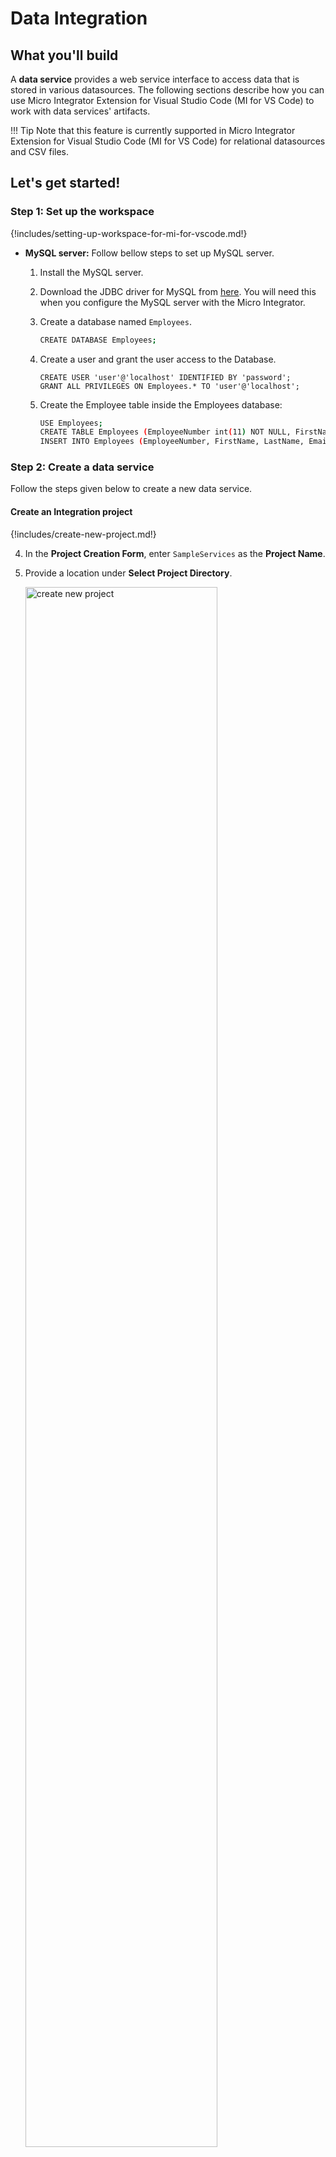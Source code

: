 # Data Integration

## What you'll build

A **data service** provides a web service interface to access data that is stored in various datasources. The following sections describe how you can use Micro Integrator Extension for Visual Studio Code (MI for VS Code) to work with data services' artifacts. 

!!! Tip
    Note that this feature is currently supported in Micro Integrator Extension for Visual Studio Code (MI for VS Code) for relational datasources and CSV files.

## Let's get started!

### Step 1: Set up the workspace

{!includes/setting-up-workspace-for-mi-for-vscode.md!}

- **MySQL server:** Follow bellow steps to set up MySQL server.
    1. Install the MySQL server.
    2. Download the JDBC driver for MySQL from [here](http://dev.mysql.com/downloads/connector/j/). You will need this when you configure the MySQL server with the Micro Integrator.
        
    3. Create a database named `Employees`.

        ```bash
        CREATE DATABASE Employees;
        ```

    4. Create a user and grant the user access to the Database.
    
        ```
       CREATE USER 'user'@'localhost' IDENTIFIED BY 'password';
       GRANT ALL PRIVILEGES ON Employees.* TO 'user'@'localhost';
       ```

    5. Create the Employee table inside the Employees database:

        ```bash
        USE Employees;
        CREATE TABLE Employees (EmployeeNumber int(11) NOT NULL, FirstName varchar(255) NOT NULL, LastName varchar(255) DEFAULT NULL, Email varchar(255) DEFAULT NULL, Salary varchar(255));
        INSERT INTO Employees (EmployeeNumber, FirstName, LastName, Email, Salary) values (3, "Edgar", "Code", "edgar@rdbms.com", 100000);
        ```

### Step 2: Create a data service

Follow the steps given below to create a new data service.

#### Create an Integration project

{!includes/create-new-project.md!}

4. In the **Project Creation Form**, enter `SampleServices` as the **Project Name**.

5. Provide a location under **Select Project Directory**.

    <a href="{{base_path}}/assets/img/learn/tutorials/sending-simple-message-to-service/create-new-project.png"><img src="{{base_path}}/assets/img/learn/tutorials/sending-simple-message-to-service/create-new-project.png" alt="create new project" width="80%"></a>

6. Click **Create**.

#### Create a data service with data source

1.  Navigate to the **MI Project Explorer** > **Data Services**.
   
   <a href="{{base_path}}/assets/img/learn/tutorials/data-service/create-new-data-source.png"><img src="{{base_path}}/assets/img/learn/tutorials/data-service/create-new-data-source.png" width="30%"></a>

2.  Hover over **Data Services** and click the **+** icon that appears.
   
   <a href="{{base_path}}/assets/img/learn/tutorials/data-service/add-data-source.png"><img src="{{base_path}}/assets/img/learn/tutorials/data-service/add-data-source.png" width="30%"></a>

3.  Enter a name for the data service:

    <table>
        <tr>
            <th>Property</th>
            <th>Description</th>
        </tr>
    <tbody>
        <tr>
            <td>Data Service Name</td>
            <td>RDBMSDataService</td>
        </tr>
    </tbody>
    </table>

4. Click **Add Datasource**.
   
<a href="{{base_path}}/assets/img/learn/tutorials/data-service/create-new-dataservice.png"><img src="{{base_path}}/assets/img/learn/tutorials/data-service/create-new-dataservice.png" width="80%"></a>
    
1. For create the datasource connection specify the following values to create the new datasource:

    <table>
    <caption>Datasource Properties</caption>
    <tr>
        <th>Property</th>
        <th>Value</th>
    </tr>
    <tr>
        <td>Datasource ID</td>
        <td>Datasource</td>
    </tr>
    <tr>
        <td>Datasource Type</td>
        <td>RDBMS</td>
    </tr>
    <tr>
        <td>Datasource Type (Default/External)</td>
        <td>Leave <strong>Default</strong> selected.</td>
    </tr>
    <tr>
        <td>Database Engine</td>
        <td>MySQL</td>
    </tr>
    <tr>
        <td>Driver Class</td>
        <td>com.mysql.jdbc.Driver</td>
    </tr>
    <tr>
        <td>URL</td>
        <td>jdbc:mysql://localhost:3306/Employees</td>
    </tr>
    <tr>
        <td>User Name</td>
        <td>user</td>
    </tr>
    <tr>
        <td>Password</td>
        <td>password</td>
    </tr>
</table>

<a href="{{base_path}}/assets/img/learn/tutorials/data-service/datasource-form.png"><img src="{{base_path}}/assets/img/learn/tutorials/data-service/datasource-form.png" width="80%"></a>

1.  Click **Add**.
   
2.  Click **Create** to create a data service with datasource.

#### Create a resource

Now, let's create a REST resource that can be used to invoke the query.

1. Click new **Data Service** created in previous step.

    <a href="{{base_path}}/assets/img/learn/tutorials/data-service/new-dataservice.png"><img src="{{base_path}}/assets/img/learn/tutorials/data-service/new-dataservice.png" width="80%"></a>
   
2. Click **+ Resources**. 

    <a href="{{base_path}}/assets/img/learn/tutorials/data-service/add-resource.png"><img src="{{base_path}}/assets/img/learn/tutorials/data-service/add-resource.png" width="80%"></a>

3. Enter the following resource details.

    <table>
    <tr>
    <th>Property</th>
    <th>Description</th>
    </tr>
    <tbody>
    <tr>
    <td>Resource Path</td>
    <td>Employee/{EmployeeNumber}</td>
    </tr>
    <tr>
    <td>Resource Method</td>
    <td>GET</td>
    </tr>
    </tbody>
    </table>
       
4. Click **Add**.

!!!	tip
    Alternatively, you can generate a data service from a datasource. For more information, refer [Generate Data Services]({{base_path}}/develop/creating-artifacts/data-services/creating-data-services/#generate-data-service-from-a-datasource).


#### Configure data service

Let's write an SQL query to GET data from the MySQL datasource that you
configured in the previous step:

1. Click new **Resource** created in previous step.

    <a href="{{base_path}}/assets/img/learn/tutorials/data-service/new-resource.png"><img src="{{base_path}}/assets/img/learn/tutorials/data-service/new-resource.png" width="80%"></a>

2. Click **Input Mapping** in DataService View.

3. Click **Add Parameter**.
   
    <a href="{{base_path}}/assets/img/learn/tutorials/data-service/input-mapping.png"><img src="{{base_path}}/assets/img/learn/tutorials/data-service/input-mapping.png" width="80%"></a>

4. Specify the following values
   <table>
    <tr>
    <th>Property</th>
    <th>Description</th>
    </tr>
    <tbody>
    <tr>
    <td>Mapping Name</td>
    <td>EmployeeNumber</td>
    </tr>
    <tr>
    <tr>
    <td>Query Parameter</td>
    <td>EmployeeNumber</td>
    </tr>
    <tr>
    <td>Parameter Type</td>
    <td>SCALAR</td>
    </tr>
    <tr>
    <td>SQL Type</td>
    <td>STRING</td>
    </tr>
    </tbody>
    </table>

    <a href="{{base_path}}/assets/img/learn/tutorials/data-service/input-mapping-2.png"><img src="{{base_path}}/assets/img/learn/tutorials/data-service/input-mapping-2.png" width="30%"></a>

5. Click **Add**. Then Click **Submit**.

6.  Click **Query** in DataService View.
    
7.  Specify the following values the query details:

    <table>
    <tr>
    <th>Parameter</th>
    <th>Value</th>
    </tr>
    <tr>
    <td>Query ID</td>
    <td>GetEmployeeDetails</td>
    </tr>
    <tr>
    <td>Datasource</td>
    <td>Datasource</td>
    </tr>
    <tr>
    <td>SQL Query</td>
    <td>select EmployeeNumber, FirstName, LastName, Email from Employees where EmployeeNumber=:EmployeeNumber</td>
    </tr>
    </table>

    <a href="{{base_path}}/assets/img/learn/tutorials/data-service/query.png"><img src="{{base_path}}/assets/img/learn/tutorials/data-service/query.png" width="80%"></a>

8.  Click **Submit**.
   
9.  Click **Transformation** in DataService View.
    
10. Specify the following value:

    <table>
    <tr>
    <th>Property</th>
    <th>Description</th>
    </tr>
    <tr>
    <td>Grouped by Element</td>
    <td>Employees</td>
    </tr>
    </table>
    
    <a href="{{base_path}}/assets/img/learn/tutorials/data-service/transformation.png"><img src="{{base_path}}/assets/img/learn/tutorials/data-service/transformation.png" width="80%"></a>

11. Click **Submit**.

12. Click **Output Mapping** in DataService View.

    <a href="{{base_path}}/assets/img/learn/tutorials/data-service/output-mapping.png"><img src="{{base_path}}/assets/img/learn/tutorials/data-service/output-mapping.png" width="80%"></a>
    
13. Click **Add Parameter**. Specify the following values.
    <table>
    <tr>
    <th>Property</th>
    <th>Description</th>
    </tr>
    <tbody>
    <tr>
    <td>Mapping Type</td>
    <td>Element</td>
    </tr>
    <tr>
    <td>Datasource Type</td>
    <td>column</td>
    </tr>
    <tr>
    <td>Output Field Name</td>
    <td>EmployeeNumber</td>
    </tr>
    <tr>
    <td>Datasource Column Name</td>
    <td>EmployeeNumber</td>
    </tr>
    <tr>
    <td>Parameter Type</td>
    <td>Scalar</td>
    </tr>
    <tr>
    <td>Schema Type</td>
    <td>String</td>
    </tr>
    </tbody>
    </table>   

    <a href="{{base_path}}/assets/img/learn/tutorials/data-service/output-mapping-2.png"><img src="{{base_path}}/assets/img/learn/tutorials/data-service/output-mapping-2.png" width="30%"></a>

14. Save the parameter.

15. Follow the same steps to create the following output parameters:

    <table>
    <tr>
    <th>Mapping Type</th>
    <th>Datasource Type</th>
    <th>Output Field Name</th>
    <th>Datasource Column Name</th>
    <th>Parameter Type</th>
    <th>Schema Type</th>
    </tr>
    <tr>
    <td>Element</td>
    <td>column</td>
    <td>FirstName</td>
    <td>FirstName</td>
    <td>Scalar</td>
    <td>string</td>
    </tr>
    <tr>
    <td>Element</td>
    <td>column</td>
    <td>LastName</td>
    <td>LastName</td>
    <td>Scalar</td>
    <td>string</td>
    </tr>
    <tr>
    <td>Element</td>
    <td>column</td>
    <td>Email</td>
    <td>Email</td>
    <td>Scalar</td>
    <td>string</td>
    </tr>
    </table>
   
   <a href="{{base_path}}/assets/img/learn/tutorials/data-service/output-mapping-3.png"><img src="{{base_path}}/assets/img/learn/tutorials/data-service/output-mapping-3.png" width="30%"></a>
 
14. Click **Submit**.

### Step 3: Configure the Micro Integrator server

To add the MySQL database driver to the server:

1. Copy the MySQL driver JAR (see [Setting up the Workspace](#step-1-set-up-the-workspace)) to `/project-path/deployment/libs`.

If the driver class does not exist in the relevant directory, you will get an exception such as `Cannot load JDBC driver class com.mysql.jdbc.Driver` when the Micro Integrator starts.

### Step 4: Build and run the artifacts

{!includes/build-and-run-artifacts.md!}

### Step 5: Test the data service

Let's test the use case by sending a simple client request that invokes the service.

#### Send the client request

Let's send a request to the API resource. You can use Postman or any other **HTTP Client**:

1. Open the Postman application. If you do not have the application, download it from here : [Postman](https://www.postman.com/downloads/)

2. Add the request information as given below and click the <b>Send</b> button.
    
    <table>
        <tr>
            <th>Method</th>
            <td>
               <code>GET</code> 
            </td>
        </tr>
        <tr>
            <th>URL</th>
            <td><code>http://localhost:8290/services/RDBMSDataService.HTTPEndpoint/Employee/3</code></br></br>
            </td>
        </tr>
     </table>
     
     <img src="{{base_path}}/assets/img/integrate/tutorials/119132155/rdbms-employee.png" width="800">
     
If you want to send the client request from your terminal:

1. Install and set up [cURL](https://curl.haxx.se/) as your REST client.
2. Execute the following command.
    ```bash
    curl -X GET http://localhost:8290/services/RDBMSDataService.HTTPEndpoint/Employee/3
    ```

#### Analyze the response

You will see the following response received to your <b>HTTP Client</b>:

```xml
<Employees xmlns="http://ws.wso2.org/dataservice">
  <EmployeeNumber>3</EmployeeNumber>
  <FirstName>Edgar</FirstName>
  <LastName>Code</LastName>
  <Email>edgar@rdbms.com</Email>
</Employees>
```
